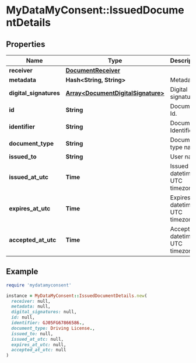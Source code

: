 # MyDataMyConsent::IssuedDocumentDetails

## Properties

| Name | Type | Description | Notes |
| ---- | ---- | ----------- | ----- |
| **receiver** | [**DocumentReceiver**](DocumentReceiver.md) |  |  |
| **metadata** | **Hash&lt;String, String&gt;** | Metadata. | [optional] |
| **digital_signatures** | [**Array&lt;DocumentDigitalSignature&gt;**](DocumentDigitalSignature.md) | Digital signatures. |  |
| **id** | **String** | Document Id. |  |
| **identifier** | **String** | Document Identifier. |  |
| **document_type** | **String** | Document type name. |  |
| **issued_to** | **String** | User name. |  |
| **issued_at_utc** | **Time** | Issued datetime in UTC timezone. |  |
| **expires_at_utc** | **Time** | Expires datetime in UTC timezone. | [optional] |
| **accepted_at_utc** | **Time** | Accepted datetime in UTC timezone. | [optional] |

## Example

```ruby
require 'mydatamyconsent'

instance = MyDataMyConsent::IssuedDocumentDetails.new(
  receiver: null,
  metadata: null,
  digital_signatures: null,
  id: null,
  identifier: GJ05FG67866586.,
  document_type: Driving License.,
  issued_to: null,
  issued_at_utc: null,
  expires_at_utc: null,
  accepted_at_utc: null
)
```

